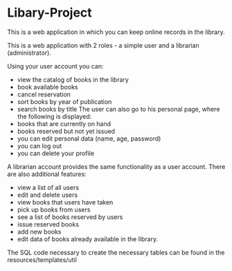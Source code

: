 # Libary-Project
This is a web application in which you can keep online records in the library.

This is a web application with 2 roles - a simple user and a librarian (administrator).

Using your user account you can:
- view the catalog of books in the library
- book available books
- cancel reservation
- sort books by year of publication
- search books by title
The user can also go to his personal page, where the following is displayed:
- books that are currently on hand
- books reserved but not yet issued
- you can edit personal data (name, age, password)
- you can log out
- you can delete your profile

A librarian account provides the same functionality as a user account.
There are also additional features:
- view a list of all users
- edit and delete users
- view books that users have taken
- pick up books from users
- see a list of books reserved by users
- issue reserved books
- add new books
- edit data of books already available in the library.

The SQL code necessary to create the necessary tables can be found in the resources/templates/util
